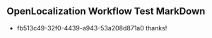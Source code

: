 ## OpenLocalization Workflow Test MarkDown
* fb513c49-32f0-4439-a943-53a208d871a0 thanks!

<!--HONumber=Jul16_HO3-->


